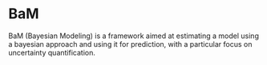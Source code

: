 # BaM
BaM (Bayesian Modeling) is a framework aimed at estimating a model using a bayesian approach and using it for prediction, with a particular focus on uncertainty quantification.
